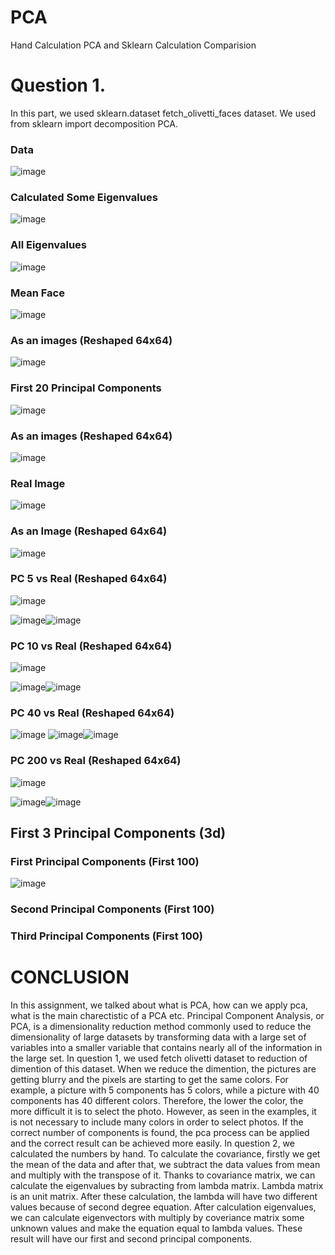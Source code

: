 # PCA
Hand Calculation PCA and Sklearn Calculation Comparision

# Question 1.
In this part, we used sklearn.dataset fetch_olivetti_faces dataset. We used from sklearn import decomposition PCA.

### Data

![image](https://github.com/onlinEngineer/PCA/assets/70773825/a64585d9-9799-4f88-a31a-5b9141322d86)

### Calculated Some Eigenvalues

![image](https://github.com/onlinEngineer/PCA/assets/70773825/1f29d5d9-ddb3-434f-8068-0b9008523e58)


### All Eigenvalues

![image](https://github.com/onlinEngineer/PCA/assets/70773825/ae2a64c2-5c0a-4f44-8827-f02aa9a2ff56)


### Mean Face
![image](https://github.com/onlinEngineer/PCA/assets/70773825/404c6562-f40d-4262-8b1e-77d5ed258b99)

### As an images (Reshaped 64x64)

![image](https://github.com/onlinEngineer/PCA/assets/70773825/3a6f0f6f-ab89-4c3d-88c5-b203bbbc9fe7)

### First 20 Principal Components

![image](https://github.com/onlinEngineer/PCA/assets/70773825/8ead0609-63b9-4789-94fc-d770c2aad0f3)

### As an images (Reshaped 64x64)

![image](https://github.com/onlinEngineer/PCA/assets/70773825/e6ebffa6-1e7e-438e-a537-bde23cfe3833)

### Real Image

![image](https://github.com/onlinEngineer/PCA/assets/70773825/36df258b-aef5-490a-b19a-b08c27acba15)

### As an Image (Reshaped 64x64)

![image](https://github.com/onlinEngineer/PCA/assets/70773825/6e5b1a00-f921-4194-bd78-7a765b920cef)


### PC 5 vs Real (Reshaped 64x64)

![image](https://github.com/onlinEngineer/PCA/assets/70773825/538894d0-7be3-4971-85c5-eabd2659b984)

![image](https://github.com/onlinEngineer/PCA/assets/70773825/99d416fc-57e8-4f30-ba1e-70159f4108d1)![image](https://github.com/onlinEngineer/PCA/assets/70773825/ca7ed9d1-793a-4e2e-88e4-39fdeaa9dd3d)

### PC 10 vs Real (Reshaped 64x64)
![image](https://github.com/onlinEngineer/PCA/assets/70773825/20801bda-0392-4e93-aa4c-1555bcf808a5)

![image](https://github.com/onlinEngineer/PCA/assets/70773825/67133582-33c9-4681-b152-b30ad19d8177)![image](https://github.com/onlinEngineer/PCA/assets/70773825/ecf67a37-b662-4832-9cb8-a678d546b435)

### PC 40 vs Real (Reshaped 64x64)
![image](https://github.com/onlinEngineer/PCA/assets/70773825/2ad6e40a-7e8c-468e-9d7c-40d1ef90025e)
![image](https://github.com/onlinEngineer/PCA/assets/70773825/ce177d37-63ff-43fe-a7bc-84cf4939b1c6)![image](https://github.com/onlinEngineer/PCA/assets/70773825/8465d7e6-8dd4-4a1d-a5fe-565a9b41558c)

### PC 200 vs Real (Reshaped 64x64)
![image](https://github.com/onlinEngineer/PCA/assets/70773825/c2792462-7ea8-4a00-8a18-0507eaa54291)

![image](https://github.com/onlinEngineer/PCA/assets/70773825/652324ba-35c0-4c23-8898-8cd8fba64943)![image](https://github.com/onlinEngineer/PCA/assets/70773825/e55a4665-8f5d-43d0-9b6c-e6eef94c0f68)

## First 3 Principal Components (3d)
### First Principal Components (First 100)
![image](https://github.com/onlinEngineer/PCA/assets/70773825/062a6df1-6306-4e33-ae7b-b3c0806b2058)

### Second Principal Components (First 100)


### Third Principal Components (First 100)



# CONCLUSION
In this assignment, we talked about what is PCA, how can we apply pca, what is the main charectistic of a PCA etc.
Principal Component Analysis, or PCA, is a dimensionality reduction method commonly used to reduce the dimensionality of large datasets by transforming data with a large set of variables into a smaller variable that contains nearly all of the information in the large set.
In question 1, we used fetch olivetti dataset to reduction of dimention of this dataset. When we reduce the dimention, the pictures are getting blurry and the pixels are starting to get the same colors. For example, a picture with 5 components has 5 colors, while a picture with 40 components has 40 different colors. Therefore, the lower the color, the more difficult it is to select the photo. However, as seen in the examples, it is not necessary to include many colors in order to select photos. If the correct number of components is found, the pca process can be applied and the correct result can be achieved more easily.
In question 2, we calculated the numbers by hand. To calculate the covariance, firstly we get the mean of the data and after that, we subtract the data values from mean and multiply with the transpose of it. Thanks to covariance matrix, we can calculate the eigenvalues by subracting from lambda matrix. Lambda matrix is an unit matrix. After these calculation, the lambda will have two different values because of second degree equation. After calculation eigenvalues, we can calculate eigenvectors with multiply by coveriance matrix some unknown values and make the equation equal to lambda values. These result will have our first and second principal components.

